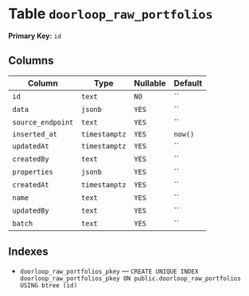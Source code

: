 # Table `doorloop_raw_portfolios`

**Primary Key:** `id`

## Columns

| Column | Type | Nullable | Default |
|---|---|---|---|
| `id` | `text` | `NO` | `` |
| `data` | `jsonb` | `YES` | `` |
| `source_endpoint` | `text` | `YES` | `` |
| `inserted_at` | `timestamptz` | `YES` | `now()` |
| `updatedAt` | `timestamptz` | `YES` | `` |
| `createdBy` | `text` | `YES` | `` |
| `properties` | `jsonb` | `YES` | `` |
| `createdAt` | `timestamptz` | `YES` | `` |
| `name` | `text` | `YES` | `` |
| `updatedBy` | `text` | `YES` | `` |
| `batch` | `text` | `YES` | `` |

## Indexes

- `doorloop_raw_portfolios_pkey` — `CREATE UNIQUE INDEX doorloop_raw_portfolios_pkey ON public.doorloop_raw_portfolios USING btree (id)`